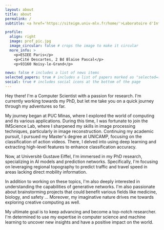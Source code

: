 ```yaml
---
layout: about
title: about
permalink: /
subtitle: <a href='https://siteigm.univ-mlv.fr/home/'>Laboratoire d'Informatique Gaspard-Monge</a>.

profile:
  align: right
  image: prof_pic.jpg
  image_circular: false # crops the image to make it circular
  more_info: >
    <p>ESIEE Paris</p>
    <p>Cité Descartes, 2 Bd Blaise Pascal</p>
    <p>93160 Noisy-le-Grand</p>

news: false # includes a list of news items
selected_papers: true # includes a list of papers marked as "selected={true}"
social: true # includes social icons at the bottom of the page
---
```


Hey there! I'm a Computer Scientist with a passion for research. I'm currently working towards my PhD, but let me take you on a quick journey through my adventures so far.

My journey began at PUC Minas, where I explored the world of computing and its various applications. During this time, I was fortunate to join the IMScience Lab, where I sharpened my skills in image processing techniques, particularly in image reconstruction. Continuing my academic pursuit, I pursued my Master's degree at UNICAMP, focusing on the classification of action videos. There, I delved into using deep learning and extracting high-level features to enhance classification accuracy.

Now, at Université Gustave Eiffel, I'm immersed in my PhD research, specializing in AI models and prediction networks. Specifically, I'm focusing on leveraging regional topography to predict traffic and travel speed in areas lacking direct mobility information.

In addition to working on these topics, I'm also deeply interested in understanding the capabilities of generative networks. I'm also passionate about brainstorming projects that could benefit various fields like medicine, biology, and safety ... Moreover, my imaginative nature drives me towards exploring creative computing as well.

My ultimate goal is to keep advancing and become a top-notch researcher. I'm determined to use my expertise in computer science and machine learning to uncover new insights and have a positive impact on the world.



 